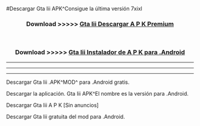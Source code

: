 #Descargar Gta Iii  APK^Consigue la última versión 7xixl



<div align="center">
<h3>Download >>>>> <a href="https://es-sites.web.app/?es= Gta Iii ">Gta Iii  Descargar A P K Premium</a></h3><br>

<h3>Download >>>>> <a href="https://es-sites.web.app/?es= Gta Iii ">Gta Iii  Instalador de A P K para .Android</a></h3>
</div>


----------------------------------------------------------

----------------------------------------------------------

----------------------------------------------------------

Descargar Gta Iii  .APK^MOD^ para .Android gratis.

Descargar la aplicación. Gta Iii  APK^El nombre es la versión para .Android.

Descargar Gta Iii  A P K [Sin anuncios]

Descargar Gta Iii  gratuita del mod para .Android.